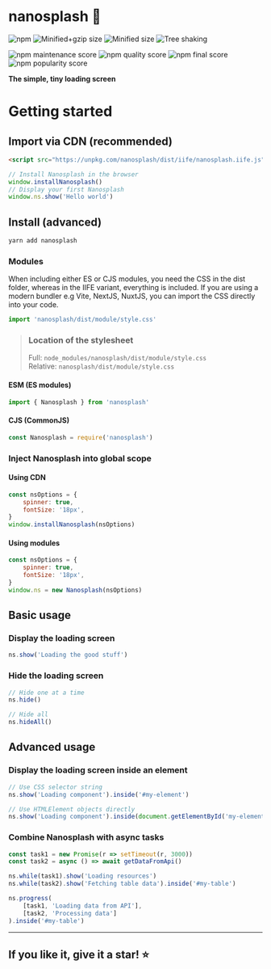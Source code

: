 # nanosplash 🍩

![npm](https://img.shields.io/npm/v/nanosplash)
![Minified+gzip size](https://badgen.net/bundlephobia/minzip/nanosplash)
![Minified size](https://badgen.net/bundlephobia/dependency-count/nanosplash)
![Tree shaking](https://badgen.net/bundlephobia/tree-shaking/nanosplash)

![npm maintenance score](https://img.shields.io/npms-io/maintenance-score/nanosplash)
![npm quality score](https://img.shields.io/npms-io/quality-score/nanosplash)
![npm final score](https://img.shields.io/npms-io/final-score/nanosplash)
![npm popularity score](https://img.shields.io/npms-io/popularity-score/nanosplash)

<strong>The simple, tiny loading screen</strong>

# Getting started

## Import via CDN (recommended)

```html
<script src="https://unpkg.com/nanosplash/dist/iife/nanosplash.iife.js">
```
```js
// Install Nanosplash in the browser
window.installNanosplash()
// Display your first Nanosplash
window.ns.show('Hello world')
```

## Install (advanced)
```bash
yarn add nanosplash
```

### Modules

When including either ES or CJS modules, you need the CSS in the dist folder, whereas in the IIFE variant, everything is included. If you are using a modern bundler e.g Vite, NextJS, NuxtJS, you can import the CSS directly into your code.

```js
import 'nanosplash/dist/module/style.css'
```

> ### Location of the stylesheet
>
> Full: `node_modules/nanosplash/dist/module/style.css`<br>
> Relative: `nanosplash/dist/module/style.css`

#### ESM (ES modules)

```js
import { Nanosplash } from 'nanosplash'
```

#### CJS (CommonJS)

```js
const Nanosplash = require('nanosplash')
```

### Inject Nanosplash into global scope
#### Using CDN
```js
const nsOptions = {
    spinner: true,
    fontSize: '18px',
}
window.installNanosplash(nsOptions)
```
#### Using modules
```js
const nsOptions = {
    spinner: true,
    fontSize: '18px',
}
window.ns = new Nanosplash(nsOptions)
```

## Basic usage

### Display the loading screen

```js
ns.show('Loading the good stuff')
```

### Hide the loading screen

```js
// Hide one at a time
ns.hide()

// Hide all
ns.hideAll()
```

## Advanced usage

### Display the loading screen inside an element

```js
// Use CSS selector string
ns.show('Loading component').inside('#my-element')

// Use HTMLElement objects directly
ns.show('Loading component').inside(document.getElementById('my-element'))
```

### Combine Nanosplash with async tasks

```js
const task1 = new Promise(r => setTimeout(r, 3000))
const task2 = async () => await getDataFromApi()

ns.while(task1).show('Loading resources')
ns.while(task2).show('Fetching table data').inside('#my-table')

ns.progress(
    [task1, 'Loading data from API'],
    [task2, 'Processing data']
).inside('#my-table')
```

<hr>

## If you like it, give it a star! ⭐️
